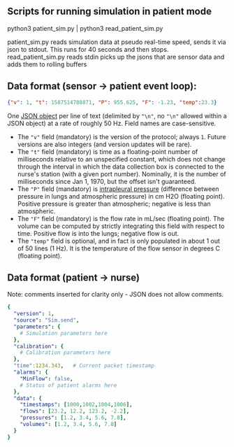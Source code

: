 ## Scripts for running simulation in patient mode
python3 patient_sim.py | python3 read_patient_sim.py

patient_sim.py reads simulation data at pseudo real-time speed, sends it via json to stdout. This runs for 40 seconds and then stops.
read_patient_sim.py reads stdin picks up the jsons that are sensor data and adds them to rolling buffers

## Data format (sensor -> patient event loop):

```json
{"v": 1, "t": 1587514788871, "P": 955.625, "F": -1.23, "temp":23.3}
```

One [JSON object](https://www.json.org/json-en.html) per line of text (delimited by `"\n"`, no `"\n"` allowed within a JSON object) at a rate of roughly 50 Hz. Field names are case-sensitive.

   * The `"v"` field (mandatory) is the version of the protocol; always `1`. Future versions are also integers (and version updates will be rare).
   * The `"t"` field (mandatory) is time as a floating-point number of milliseconds relative to an unspecified constant, which does not change through the interval in which the data collection box is connected to the nurse's station (with a given port number). Nominally, it is the number of milliseconds since Jan 1, 1970, but the offset isn't guaranteed.
   * The `"P"` field (mandatory) is [intrapleural pressure](https://en.wikipedia.org/wiki/Intrapleural_pressure) (difference between pressure in lungs and atmospheric pressure) in cm H2O (floating point). Positive pressure is greater than atmospheric; negative is less than atmospheric.
   * The `"F"` field (mandatory) is the flow rate in mL/sec (floating point). The volume can be computed by strictly integrating this field with respect to time. Positive flow is into the lungs; negative flow is out.
   * The `"temp"` field is optional, and in fact is only populated in about 1 out of 50 lines (1 Hz). It is the temperature of the flow sensor in degrees C (floating point).

## Data format (patient -> nurse)

Note: comments inserted for clarity only - JSON does not allow comments.

```yaml
{
  "version": 1,
  "source": "Sim.send",
  "parameters": {
    # Simulation parameters here
  },
  "calibration": {
    # Calibration parameters here
  },
  "time":1234.343,   # Current packet timestamp
  "alarms": {
    "MinFlow": false,
    # Status of patient alarms here
  },
  "data": {
    "timestamps": [1000,1002,1004,1006],
    "flows": [23.2, 12.2, 123.2, -2.2],
    "pressures": [1.2, 3.4, 5.6, 7.8],
    "volumes": [1.2, 3.4, 5.6, 7.8]
  }
}
```
